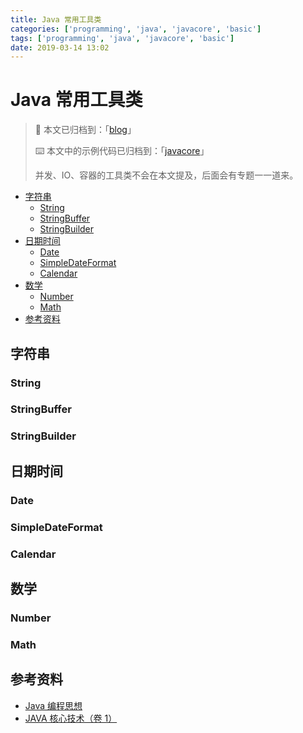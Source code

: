 ```yaml
---
title: Java 常用工具类
categories: ['programming', 'java', 'javacore', 'basic']
tags: ['programming', 'java', 'javacore', 'basic']
date: 2019-03-14 13:02
---
```


# Java 常用工具类

> :notebook: 本文已归档到：「[blog](https://github.com/dunwu/blog)」
>
> :keyboard: 本文中的示例代码已归档到：「[javacore](https://github.com/dunwu/javacore/tree/master/codes/basics/src/main/java/io/github/dunwu/javacore/tool)」
>
> 并发、IO、容器的工具类不会在本文提及，后面会有专题一一道来。

<!-- TOC depthFrom:2 depthTo:3 -->

- [字符串](#字符串)
    - [String](#string)
    - [StringBuffer](#stringbuffer)
    - [StringBuilder](#stringbuilder)
- [日期时间](#日期时间)
    - [Date](#date)
    - [SimpleDateFormat](#simpledateformat)
    - [Calendar](#calendar)
- [数学](#数学)
    - [Number](#number)
    - [Math](#math)
- [参考资料](#参考资料)

<!-- /TOC -->

## 字符串

### String

### StringBuffer

### StringBuilder

## 日期时间

### Date

### SimpleDateFormat

### Calendar

## 数学

### Number

### Math

## 参考资料

- [Java 编程思想](https://book.douban.com/subject/2130190/)
- [JAVA 核心技术（卷 1）](https://book.douban.com/subject/3146174/)
